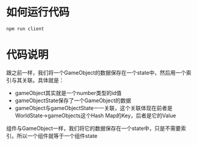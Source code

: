 # 如何运行代码

```js
npm run client
```

# 代码说明

跟之前一样，我们将一个GameObject的数据保存在一个state中，然后用一个索引与其关联。具体就是：

- gameObject其实就是一个number类型的id值
- gameObjectState保存了一个GameObject的数据
- gameObject与gameObjectState一一关联，这个关联体现在前者是WorldState->gameObjects这个Hash Map的Key，后者是它的Value

<!-- World封装了操作GameObject和组件的API -->

组件与GameObject一样，我们将它的数据保存在一个state中，只是不需要索引。所以一个组件就等于一个组件state